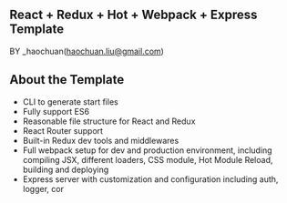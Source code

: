 React + Redux + Hot + Webpack + Express Template 
------------
BY _haochuan(haochuan.liu@gmail.com)

About the Template
------------

- CLI to generate start files
- Fully support ES6 
- Reasonable file structure for React and Redux
- React Router support
- Built-in Redux dev tools and middlewares 
- Full webpack setup for dev and production environment, including compiling JSX, different loaders, CSS module, Hot Module Reload, building and deploying
- Express server with customization and configuration including auth, logger, cor 
